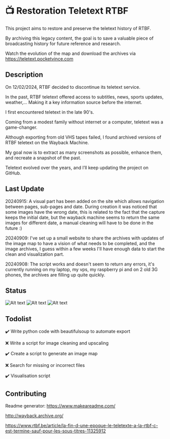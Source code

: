 # 📺 Restoration Teletext RTBF

This project aims to restore and preserve the teletext history of RTBF.

By archiving this legacy content, the goal is to save a valuable piece of broadcasting history for future reference and research.

Watch the evolution of the map and download the archives via https://teletext.pocketvince.com

## Description
On 12/02/2024, RTBF decided to discontinue its teletext service.

In the past, RTBF teletext offered access to subtitles, news, sports updates, weather,... Making it a key information source before the internet.

I first encountered teletext in the late 90's.

Coming from a modest family without internet or a computer, teletext was a game-changer.

Although exporting from old VHS tapes failed, I found archived versions of RTBF teletext on the Wayback Machine.

My goal now is to extract as many screenshots as possible, enhance them, and recreate a snapshot of the past.

Teletext evolved over the years, and I’ll keep updating the project on GitHub.

## Last Update
20240915: A visual part has been added on the site which allows navigation between pages, sub-pages and date.
During creation it was noticed that some images have the wrong date, this is related to the fact that the capture keeps the initial date, but the wayback machine seems to return the same images for different date, a manual cleaning will have to be done in the future :)

20240909: I've set up a small website to share the archives with updates of the image map to have a vision of what needs to be completed, and the image archives, I guess within a few weeks I'll have enough data to start the clean and visualization part.

20240908: The script works and doesn't seem to return any errors, it's currently running on my laptop, my vps, my raspberry pi and on 2 old 3G phones, the archives are filling up quite quickly.

## Status

![Alt text](https://teletext.pocketvince.com/teletexte_pages_yearly_black.png "todo")
![Alt text](https://teletext.pocketvince.com/teletexte_pages_monthly_black.png "todo")
![Alt text](https://teletext.pocketvince.com/teletexte_pages_daily_black.png "todo")

## Todolist
✔️ Write python code with beautifulsoup to automate export

❌ Write a script for image cleaning and upscaling

✔️ Create a script to generate an image map

❌ Search for missing or incorrect files

✔️ Visualisation script

## Contributing

Readme generator: https://www.makeareadme.com/

http://wayback.archive.org/

https://www.rtbf.be/article/la-fin-d-une-epoque-le-teletexte-a-la-rtbf-c-est-termine-sauf-pour-les-sous-titres-11325912
